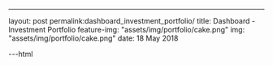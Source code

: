 ---
layout: post
permalink:dashboard_investment_portfolio/
title: Dashboard - Investment Portfolio
feature-img: "assets/img/portfolio/cake.png"
img: "assets/img/portfolio/cake.png"
date: 18 May 2018

---html

<iframe src=“https://siewlinyap.github.io/dashboard_investment_portfolio/visualization_investment_porfolio.html” width="90%" height="500”></iframe>
